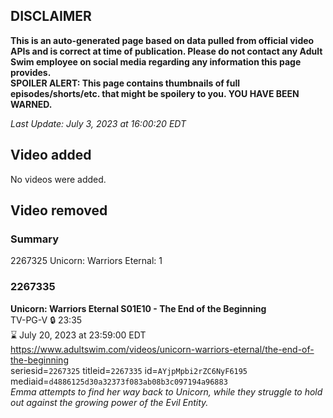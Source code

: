 ## DISCLAIMER
**This is an auto-generated page based on data pulled from official video APIs and is correct at time of publication. Please do not contact any Adult Swim employee on social media regarding any information this page provides.**  
**SPOILER ALERT: This page contains thumbnails of full episodes/shorts/etc. that might be spoilery to you. YOU HAVE BEEN WARNED.**  

_Last Update: July 3, 2023 at 16:00:20 EDT_
## Video added
No videos were added.  
## Video removed
### Summary
2267325 Unicorn: Warriors Eternal: 1  
### 2267335
**Unicorn: Warriors Eternal S01E10 - The End of the Beginning**  
TV-PG-V 🔒 23:35  
⌛ July 20, 2023 at 23:59:00 EDT  
https://www.adultswim.com/videos/unicorn-warriors-eternal/the-end-of-the-beginning  
seriesid=`2267325` titleid=`2267335` id=`AYjpMpbi2rZC6NyF6195` mediaid=`d4886125d30a32373f083ab08b3c097194a96883`  
_Emma attempts to find her way back to Unicorn, while they struggle to hold out against the growing power of the Evil Entity._  
